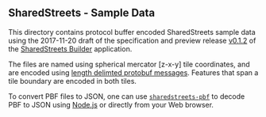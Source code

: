 ## SharedStreets - Sample Data

This directory contains protocol buffer encoded SharedStreets sample data using the 2017-11-20 draft of the specification and preview release [v0.1.2](https://github.com/sharedstreets/sharedstreets-builder/releases/tag/0.1.2) of the [SharedStreets Builder](https://github.com/sharedstreets/sharedstreets-builder) application.

The files are named using spherical mercator [z-x-y] tile coordinates, and are encoded using [length delimted protobuf messages](https://developers.google.com/protocol-buffers/docs/techniques#streaming). Features that span a tile boundary are encoded in both tiles.

To convert PBF files to JSON, one can use [`sharedstreets-pbf`](https://github.com/sharedstreets/sharedstreets-pbf) to decode PBF to JSON using [Node.js](https://nodejs.org/en/) or directly from your Web browser.
